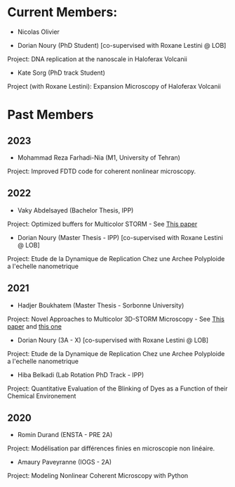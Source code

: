 # Current Members:

- Nicolas Olivier

- Dorian Noury (PhD Student) [co-supervised with Roxane Lestini @ LOB]

Project: DNA replication at the nanoscale in Haloferax Volcanii

- Kate Sorg (PhD track Student) 

Project (with Roxane Lestini): Expansion Microscopy of Haloferax Volcanii

# Past Members


## 2023

- Mohammad Reza Farhadi-Nia (M1, University of Tehran)

Project: Improved FDTD code for coherent nonlinear microscopy.

## 2022

- Vaky Abdelsayed (Bachelor Thesis, IPP)

Project: Optimized buffers for Multicolor STORM - See [This paper](https://www.biorxiv.org/content/10.1101/2022.05.19.491818v1)

- Dorian Noury (Master Thesis - IPP) [co-supervised with Roxane Lestini @ LOB]

Project: Etude de la Dynamique de Replication Chez une Archee Polyploide a l'echelle nanometrique


## 2021

- Hadjer Boukhatem (Master Thesis -  Sorbonne University)

<!--  ![](https://nolab.github.io/Webpage/images/Hadjer.png) -->

Project: Novel Approaches to Multicolor 3D-STORM Microscopy - See [This paper](https://www.biorxiv.org/content/10.1101/2022.05.19.491818v1) and [this one](https://opg.optica.org/boe/fulltext.cfm?uri=boe-14-2-550)


- Dorian Noury (3A - X) [co-supervised with Roxane Lestini @ LOB]

Project: Etude de la Dynamique de Replication Chez une Archee Polyploide a l'echelle nanometrique

- Hiba Belkadi (Lab Rotation PhD Track - IPP)

Project: Quantitative Evaluation of the Blinking of Dyes as a Function of their Chemical Environement

## 2020

- Romin Durand (ENSTA - PRE 2A) 

Project: Modélisation par différences finies en microscopie non linéaire.

- Amaury Paveyranne (IOGS - 2A) 

Project: Modeling Nonlinear Coherent Microscopy with Python 
